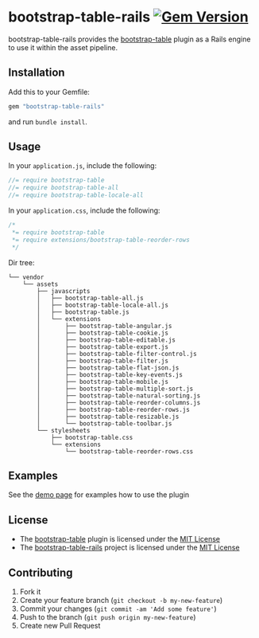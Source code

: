 # bootstrap-table-rails [![Gem Version](https://badge.fury.io/rb/bootstrap-table-rails.png)](http://badge.fury.io/rb/bootstrap-table-rails)

bootstrap-table-rails provides the [bootstrap-table](https://github.com/wenzhixin/bootstrap-table/)
plugin as a Rails engine to use it within the asset pipeline.

## Installation

Add this to your Gemfile:

```ruby
gem "bootstrap-table-rails"
```

and run `bundle install`.

## Usage

In your `application.js`, include the following:

```js
//= require bootstrap-table
//= require bootstrap-table-all
//= require bootstrap-table-locale-all
```

In your `application.css`, include the following:

```css
/*
 *= require bootstrap-table
 *= require extensions/bootstrap-table-reorder-rows
 */

```
Dir tree:

``` tree
└── vendor
    └── assets
        ├── javascripts
        │   ├── bootstrap-table-all.js
        │   ├── bootstrap-table-locale-all.js
        │   ├── bootstrap-table.js
        │   └── extensions
        │       ├── bootstrap-table-angular.js
        │       ├── bootstrap-table-cookie.js
        │       ├── bootstrap-table-editable.js
        │       ├── bootstrap-table-export.js
        │       ├── bootstrap-table-filter-control.js
        │       ├── bootstrap-table-filter.js
        │       ├── bootstrap-table-flat-json.js
        │       ├── bootstrap-table-key-events.js
        │       ├── bootstrap-table-mobile.js
        │       ├── bootstrap-table-multiple-sort.js
        │       ├── bootstrap-table-natural-sorting.js
        │       ├── bootstrap-table-reorder-columns.js
        │       ├── bootstrap-table-reorder-rows.js
        │       ├── bootstrap-table-resizable.js
        │       └── bootstrap-table-toolbar.js
        └── stylesheets
            ├── bootstrap-table.css
            └── extensions
                └── bootstrap-table-reorder-rows.css
```



## Examples

See the [demo page](http://bootstrap-table.wenzhixin.net.cn) for examples how to use the plugin

## License

* The [bootstrap-table](https://github.com/wenzhixin/bootstrap-table/) plugin is licensed under the
[MIT License](http://opensource.org/licenses/mit-license.html)
* The [bootstrap-table-rails](https://github.com/bjevanchiu/bootstrap-table-rails) project is
 licensed under the [MIT License](http://opensource.org/licenses/mit-license.html)

## Contributing

1. Fork it
2. Create your feature branch (`git checkout -b my-new-feature`)
3. Commit your changes (`git commit -am 'Add some feature'`)
4. Push to the branch (`git push origin my-new-feature`)
5. Create new Pull Request
